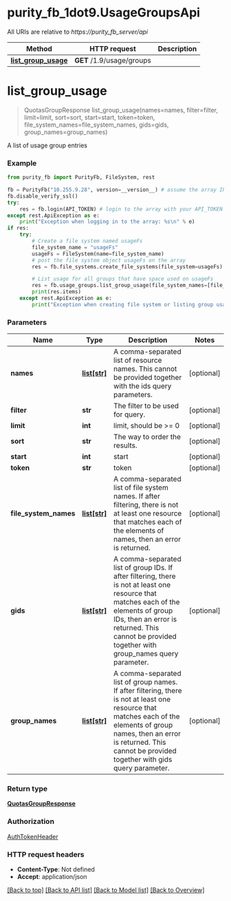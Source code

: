 # purity_fb_1dot9.UsageGroupsApi

All URIs are relative to *https://purity_fb_server/api*

Method | HTTP request | Description
------------- | ------------- | -------------
[**list_group_usage**](UsageGroupsApi.md#list_group_usage) | **GET** /1.9/usage/groups | 


# **list_group_usage**
> QuotasGroupResponse list_group_usage(names=names, filter=filter, limit=limit, sort=sort, start=start, token=token, file_system_names=file_system_names, gids=gids, group_names=group_names)



A list of usage group entries

### Example 
```python
from purity_fb import PurityFb, FileSystem, rest

fb = PurityFb("10.255.9.28", version=__version__) # assume the array IP is 10.255.9.28
fb.disable_verify_ssl()
try:
    res = fb.login(API_TOKEN) # login to the array with your API_TOKEN
except rest.ApiException as e:
    print("Exception when logging in to the array: %s\n" % e)
if res:
    try:
        # Create a file system named usageFs
        file_system_name = "usageFs"
        usageFs = FileSystem(name=file_system_name)
        # post the file system object usageFs on the array
        res = fb.file_systems.create_file_systems(file_system=usageFs)

        # List usage for all groups that have space used on usageFs
        res = fb.usage_groups.list_group_usage(file_system_names=[file_system_name])
        print(res.items)
    except rest.ApiException as e:
        print("Exception when creating file system or listing group usage: %s\n" % e)
```

### Parameters

Name | Type | Description  | Notes
------------- | ------------- | ------------- | -------------
 **names** | [**list[str]**](str.md)| A comma-separated list of resource names. This cannot be provided together with the ids query parameters. | [optional] 
 **filter** | **str**| The filter to be used for query. | [optional] 
 **limit** | **int**| limit, should be &gt;&#x3D; 0 | [optional] 
 **sort** | **str**| The way to order the results. | [optional] 
 **start** | **int**| start | [optional] 
 **token** | **str**| token | [optional] 
 **file_system_names** | [**list[str]**](str.md)| A comma-separated list of file system names. If after filtering, there is not at least one resource that matches each of the elements of names, then an error is returned. | [optional] 
 **gids** | [**list[str]**](str.md)| A comma-separated list of group IDs. If after filtering, there is not at least one resource that matches each of the elements of group IDs, then an error is returned. This cannot be provided together with group_names query parameter. | [optional] 
 **group_names** | [**list[str]**](str.md)| A comma-separated list of group names. If after filtering, there is not at least one resource that matches each of the elements of group names, then an error is returned. This cannot be provided together with gids query parameter. | [optional] 

### Return type

[**QuotasGroupResponse**](QuotasGroupResponse.md)

### Authorization

[AuthTokenHeader](index.md#AuthTokenHeader)

### HTTP request headers

 - **Content-Type**: Not defined
 - **Accept**: application/json

[[Back to top]](#) [[Back to API list]](index.md#endpoint-properties) [[Back to Model list]](index.md#documentation-for-models) [[Back to Overview]](index.md)

